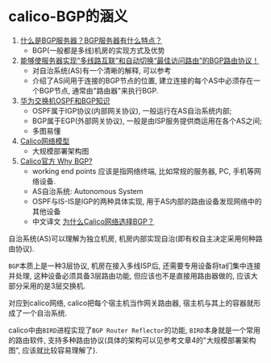 # calico-BGP的涵义

1. [什么是BGP服务器？BGP服务器有什么特点？](https://zhuanlan.zhihu.com/p/93153990)
    - BGP(一般都是多线)机房的实现方式及优势
2. [能够使服务器实现“多线路互联”和自动切换“最佳访问路由”的BGP路由协议！](https://www.yisu.com/news/id_414.html)
    - 对自治系统(AS)有一个清晰的解释, 可以参考
    - 介绍了AS间用于连接的BGP节点的位置, 建立连接的每个AS中必须存在一个BGP节点, 通常由"路由器"来执行BGP.
3. [华为交换机OSPF和BGP知识](https://blog.51cto.com/11009796/2126410)
    - OSPF属于IGP协议(内部网关协议), 一般运行在AS自治系统内部;
    - BGP属于EGP(外部网关协议), 一般是由ISP服务提供商运用在各个AS之间;
    - 多图易懂
4. [Calico网络模型](https://www.cnblogs.com/menkeyi/p/11364977.html)
    - 大规模部署架构图
5. [Calico官方 Why BGP?](https://www.projectcalico.org/why-bgp/)
    - working end points 应该是指网络终端, 比如常规的服务器, PC, 手机等网络设备.
    - AS自治系统: Autonomous System
    - OSPF与IS-IS是IGP的两种具体实现, 用于AS内部的路由设备发现网络中的其他设备
    - 中文译文 [为什么Calico网络选择BGP？](https://blog.51cto.com/weidawei/2152319)

自治系统(AS)可以理解为独立机房, 机房内部实现自治(即有权自主决定采用何种路由协议).

`BGP`本质上是一种3层协议, 机房在接入多线ISP后, 还需要专用设备将ta们集中连接并处理, 这种设备必须具备3层路由功能, 但应该也不是直接用路由器做的, 应该大部分采用的是3层交换机.

对应到calico网络, calico把每个宿主机当作网关路由器, 宿主机与其上的容器就形成了一个自治系统. 

calico中由`BIRD`进程实现了`BGP Router Reflector`的功能, `BIRD`本身就是一个常用的路由软件, 支持多种路由协议(具体的架构可以见参考文章4的"大规模部署架构图", 应该就比较容易理解了).

